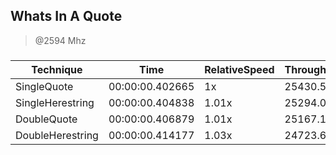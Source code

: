 
Whats In A Quote
----------------
> @2594 Mhz


### 


|Technique       |Time           |RelativeSpeed|Throughput|
|----------------|---------------|-------------|----------|
|SingleQuote     |00:00:00.402665|1x           |25430.55/s|
|SingleHerestring|00:00:00.404838|1.01x        |25294.03/s|
|DoubleQuote     |00:00:00.406879|1.01x        |25167.16/s|
|DoubleHerestring|00:00:00.414177|1.03x        |24723.69/s|




